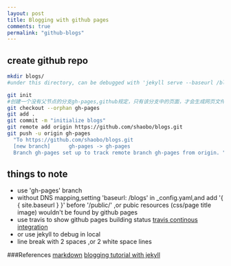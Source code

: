 ```yaml
---
layout: post
title: Blogging with github pages 
comments: true
permalink: "github-blogs"
---
```

## create github repo 
```bash
mkdir blogs/
#under this directory, can be debugged with 'jekyll serve --baseurl /blogs --watch'  

git init  
#创建一个没有父节点的分支gh-pages,github规定，只有该分支中的页面，才会生成网页文件  
git checkout --orphan gh-pages  
git add .  
git commit -m "initialize blogs"  
git remote add origin https://github.com/shaobo/blogs.git  
git push -u origin gh-pages  
  "To https://github.com/shaobo/blogs.git
  [new branch]      gh-pages -> gh-pages
  Branch gh-pages set up to track remote branch gh-pages from origin. "
```

## things to note
- use 'gh-pages' branch
- without DNS mapping,setting 'baseurl:  /blogs' in _config.yaml,and add '{ { site.baseurl } }' before '/public/' ,or pubic resources (css/page title image) wouldn't be found by github pages  
- use travis to show github pages building status [travis continous integration](https://travis-ci.org/shaobo/blogs)  
- or use jekyll to debug in local   
- line break with 2 spaces ,or 2 white space lines


###References
[markdown](https://guides.github.com/features/mastering-markdown/)
[blogging tutorial with jekyll](http://www.ruanyifeng.com/blog/2012/08/blogging_with_jekyll.html)

